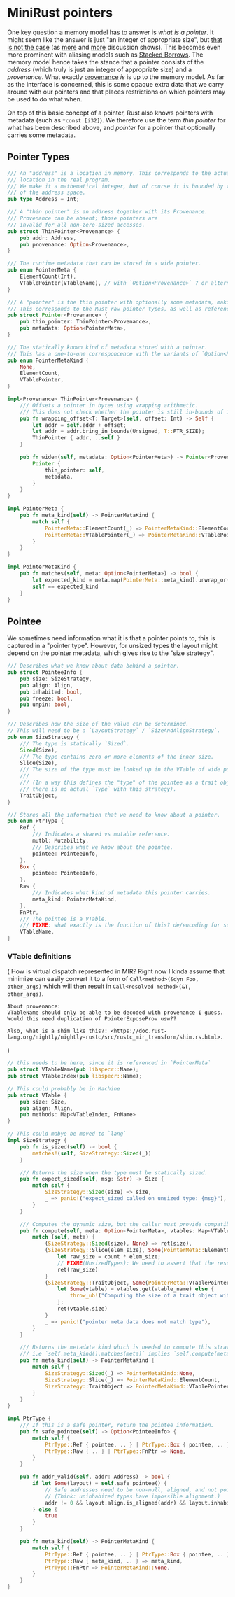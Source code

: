 # MiniRust pointers

One key question a memory model has to answer is *what is a pointer*.
It might seem like the answer is just "an integer of appropriate size", but [that is not the case][pointers-complicated] (as [more][pointers-complicated-2] and [more][pointers-complicated-3] discussion shows).
This becomes even more prominent with aliasing models such as [Stacked Borrows].
The memory model hence takes the stance that a pointer consists of the *address* (which truly is just an integer of appropriate size) and a *provenance*.
What exactly [provenance] *is* is up to the memory model.
As far as the interface is concerned, this is some opaque extra data that we carry around with our pointers and that places restrictions on which pointers may be used to do what when.

On top of this basic concept of a pointer, Rust also knows pointers with metadata (such as `*const [i32]`).
We therefore use the term *thin pointer* for what has been described above, and *pointer* for a pointer that optionally carries some metadata.

[pointers-complicated]: https://www.ralfj.de/blog/2018/07/24/pointers-and-bytes.html
[pointers-complicated-2]: https://www.ralfj.de/blog/2020/12/14/provenance.html
[pointers-complicated-3]: https://www.ralfj.de/blog/2022/04/11/provenance-exposed.html
[provenance]: https://github.com/rust-lang/unsafe-code-guidelines/blob/master/reference/src/glossary.md#pointer-provenance
[Stacked Borrows]: https://github.com/rust-lang/unsafe-code-guidelines/blob/master/wip/stacked-borrows.md

## Pointer Types

```rust
/// An "address" is a location in memory. This corresponds to the actual
/// location in the real program.
/// We make it a mathematical integer, but of course it is bounded by the size
/// of the address space.
pub type Address = Int;

/// A "thin pointer" is an address together with its Provenance.
/// Provenance can be absent; those pointers are
/// invalid for all non-zero-sized accesses.
pub struct ThinPointer<Provenance> {
    pub addr: Address,
    pub provenance: Option<Provenance>,
}

/// The runtime metadata that can be stored in a wide pointer.
pub enum PointerMeta {
    ElementCount(Int),
    VTablePointer(VTableName), // with `Option<Provenance>` ? or alternatively have 1 name be undefined on purpose, and set that one when decoding ?
}

/// A "pointer" is the thin pointer with optionally some metadata, making it a wide pointer.
/// This corresponds to the Rust raw pointer types, as well as references and boxes.
pub struct Pointer<Provenance> {
    pub thin_pointer: ThinPointer<Provenance>,
    pub metadata: Option<PointerMeta>,
}

/// The statically known kind of metadata stored with a pointer.
/// This has a one-to-one corresponcence with the variants of `Option<PointerMeta>`
pub enum PointerMetaKind {
    None,
    ElementCount,
    VTablePointer,
}

impl<Provenance> ThinPointer<Provenance> {
    /// Offsets a pointer in bytes using wrapping arithmetic.
    /// This does not check whether the pointer is still in-bounds of its allocation.
    pub fn wrapping_offset<T: Target>(self, offset: Int) -> Self {
        let addr = self.addr + offset;
        let addr = addr.bring_in_bounds(Unsigned, T::PTR_SIZE);
        ThinPointer { addr, ..self }
    }

    pub fn widen(self, metadata: Option<PointerMeta>) -> Pointer<Provenance> {
        Pointer {
            thin_pointer: self,
            metadata,
        }
    }
}

impl PointerMeta {
    pub fn meta_kind(self) -> PointerMetaKind {
        match self {
            PointerMeta::ElementCount(_) => PointerMetaKind::ElementCount,
            PointerMeta::VTablePointer(_) => PointerMetaKind::VTablePointer,
        }
    }
}

impl PointerMetaKind {
    pub fn matches(self, meta: Option<PointerMeta>) -> bool {
        let expected_kind = meta.map(PointerMeta::meta_kind).unwrap_or(PointerMetaKind::None);
        self == expected_kind
    }
}
```

## Pointee

We sometimes need information what it is that a pointer points to, this is captured in a "pointer type".
However, for unsized types the layout might depend on the pointer metadata, which gives rise to the "size strategy".

```rust
/// Describes what we know about data behind a pointer.
pub struct PointeeInfo {
    pub size: SizeStrategy,
    pub align: Align,
    pub inhabited: bool,
    pub freeze: bool,
    pub unpin: bool,
}

/// Describes how the size of the value can be determined.
// This will need to be a `LayoutStrategy` / `SizeAndAlignStrategy`.
pub enum SizeStrategy {
    /// The type is statically `Sized`.
    Sized(Size),
    /// The type contains zero or more elements of the inner size.
    Slice(Size),
    /// The size of the type must be looked up in the VTable of wide pointer.
    /// 
    /// (In a way this defines the "type" of the pointee as a trait object,
    /// there is no actual `Type` with this strategy).
    TraitObject,
}

/// Stores all the information that we need to know about a pointer.
pub enum PtrType {
    Ref {
        /// Indicates a shared vs mutable reference.
        mutbl: Mutability,
        /// Describes what we know about the pointee.
        pointee: PointeeInfo,
    },
    Box {
        pointee: PointeeInfo,
    },
    Raw {
        /// Indicates what kind of metadata this pointer carries.
        meta_kind: PointerMetaKind,
    },
    FnPtr,
    /// The pointee is a VTable.
    /// FIXME: what exactly is the function of this? de/encoding for sure, how?
    VTableName,
}
```

### VTable definitions

(
    How is virtual dispatch represented in MIR?
    Right now I kinda assume that minimize can easily convert it to a form of
    `Call<method>(&dyn Foo, other_args)` which will then result in `Call<resolved method>(&T, other_args)`.

    About provenance:
    VTableName should only be able to be decoded with provenance I guess.
    Would this need duplication of PointerExposeProv usw??

    Also, what is a shim like this?: <https://doc.rust-lang.org/nightly/nightly-rustc/src/rustc_mir_transform/shim.rs.html>.

)

```rust
// this needs to be here, since it is referenced in `PointerMeta`
pub struct VTableName(pub libspecr::Name);
pub struct VTableIndex(pub libspecr::Name);

// This could probably be in Machine
pub struct VTable {
    pub size: Size,
    pub align: Align,
    pub methods: Map<VTableIndex, FnName>
}
```

```rust
// This could mabye be moved to `lang`
impl SizeStrategy {
    pub fn is_sized(self) -> bool {
        matches!(self, SizeStrategy::Sized(_))
    }

    /// Returns the size when the type must be statically sized.
    pub fn expect_sized(self, msg: &str) -> Size {
        match self {
            SizeStrategy::Sized(size) => size,
            _ => panic!("expect_sized called on unsized type: {msg}"),
        }
    }

    /// Computes the dynamic size, but the caller must provide compatible metadata.
    pub fn compute(self, meta: Option<PointerMeta>, vtables: Map<VTableName, VTable>) -> Result<Size> {
        match (self, meta) {
            (SizeStrategy::Sized(size), None) => ret(size),
            (SizeStrategy::Slice(elem_size), Some(PointerMeta::ElementCount(count))) => {
                let raw_size = count * elem_size;
                // FIXME(UnsizedTypes): We need to assert that the resulting size isn't too big.
                ret(raw_size)
            }
            (SizeStrategy::TraitObject, Some(PointerMeta::VTablePointer(vtable_name))) => {
                let Some(vtable) = vtables.get(vtable_name) else {
                    throw_ub!("Computing the size of a trait object with invalid vtable in pointer");
                };
                ret(vtable.size)
            }
            _ => panic!("pointer meta data does not match type"),
        }
    }

    /// Returns the metadata kind which is needed to compute this strategy,
    /// i.e `self.meta_kind().matches(meta)` implies `self.compute(meta, _)` does not panic.
    pub fn meta_kind(self) -> PointerMetaKind {
        match self {
            SizeStrategy::Sized(_) => PointerMetaKind::None,
            SizeStrategy::Slice(_) => PointerMetaKind::ElementCount,
            SizeStrategy::TraitObject => PointerMetaKind::VTablePointer,
        }
    }
}

impl PtrType {
    /// If this is a safe pointer, return the pointee information.
    pub fn safe_pointee(self) -> Option<PointeeInfo> {
        match self {
            PtrType::Ref { pointee, .. } | PtrType::Box { pointee, .. } => Some(pointee),
            PtrType::Raw { .. } | PtrType::FnPtr => None,
        }
    }

    pub fn addr_valid(self, addr: Address) -> bool {
        if let Some(layout) = self.safe_pointee() {
            // Safe addresses need to be non-null, aligned, and not point to an uninhabited type.
            // (Think: uninhabited types have impossible alignment.)
            addr != 0 && layout.align.is_aligned(addr) && layout.inhabited
        } else {
            true
        }
    }

    pub fn meta_kind(self) -> PointerMetaKind {
        match self {
            PtrType::Ref { pointee, .. } | PtrType::Box { pointee, .. } => pointee.size.meta_kind(),
            PtrType::Raw { meta_kind, .. } => meta_kind,
            PtrType::FnPtr => PointerMetaKind::None,
        }
    }
}
```
